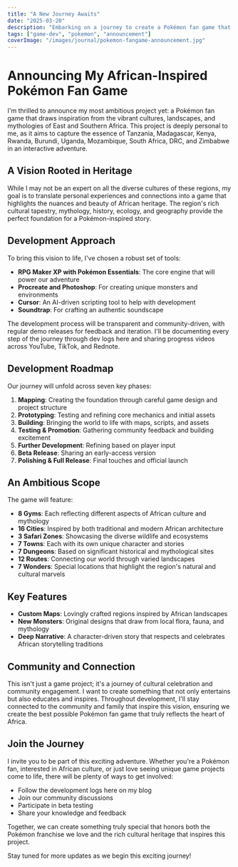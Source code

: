 ```yaml
---
title: "A New Journey Awaits"
date: "2025-03-20"
description: "Embarking on a journey to create a Pokémon fan game that celebrates the rich cultural heritage of East and Southern Africa."
tags: ["game-dev", "pokemon", "announcement"]
coverImage: "/images/journal/pokemon-fangame-announcement.jpg"
---
```


# Announcing My African-Inspired Pokémon Fan Game

I'm thrilled to announce my most ambitious project yet: a Pokémon fan game that draws inspiration from the vibrant cultures, landscapes, and mythologies of East and Southern Africa. This project is deeply personal to me, as it aims to capture the essence of Tanzania, Madagascar, Kenya, Rwanda, Burundi, Uganda, Mozambique, South Africa, DRC, and Zimbabwe in an interactive adventure.

## A Vision Rooted in Heritage

While I may not be an expert on all the diverse cultures of these regions, my goal is to translate personal experiences and connections into a game that highlights the nuances and beauty of African heritage. The region's rich cultural tapestry, mythology, history, ecology, and geography provide the perfect foundation for a Pokémon-inspired story.

## Development Approach

To bring this vision to life, I've chosen a robust set of tools:

- **RPG Maker XP with Pokémon Essentials**: The core engine that will power our adventure
- **Procreate and Photoshop**: For creating unique monsters and environments
- **Cursor**: An AI-driven scripting tool to help with development
- **Soundtrap**: For crafting an authentic soundscape

The development process will be transparent and community-driven, with regular demo releases for feedback and iteration. I'll be documenting every step of the journey through dev logs here and sharing progress videos across YouTube, TikTok, and Rednote.

## Development Roadmap

Our journey will unfold across seven key phases:

1. **Mapping**: Creating the foundation through careful game design and project structure
2. **Prototyping**: Testing and refining core mechanics and initial assets
3. **Building**: Bringing the world to life with maps, scripts, and assets
4. **Testing & Promotion**: Gathering community feedback and building excitement
5. **Further Development**: Refining based on player input
6. **Beta Release**: Sharing an early-access version
7. **Polishing & Full Release**: Final touches and official launch

## An Ambitious Scope

The game will feature:

- **8 Gyms**: Each reflecting different aspects of African culture and mythology
- **16 Cities**: Inspired by both traditional and modern African architecture
- **3 Safari Zones**: Showcasing the diverse wildlife and ecosystems
- **7 Towns**: Each with its own unique character and stories
- **7 Dungeons**: Based on significant historical and mythological sites
- **12 Routes**: Connecting our world through varied landscapes
- **7 Wonders**: Special locations that highlight the region's natural and cultural marvels

## Key Features

- **Custom Maps**: Lovingly crafted regions inspired by African landscapes
- **New Monsters**: Original designs that draw from local flora, fauna, and mythology
- **Deep Narrative**: A character-driven story that respects and celebrates African storytelling traditions

## Community and Connection

This isn't just a game project; it's a journey of cultural celebration and community engagement. I want to create something that not only entertains but also educates and inspires. Throughout development, I'll stay connected to the community and family that inspire this vision, ensuring we create the best possible Pokémon fan game that truly reflects the heart of Africa.

## Join the Journey

I invite you to be part of this exciting adventure. Whether you're a Pokémon fan, interested in African culture, or just love seeing unique game projects come to life, there will be plenty of ways to get involved:

- Follow the development logs here on my blog
- Join our community discussions
- Participate in beta testing
- Share your knowledge and feedback

Together, we can create something truly special that honors both the Pokémon franchise we love and the rich cultural heritage that inspires this project.

Stay tuned for more updates as we begin this exciting journey! 